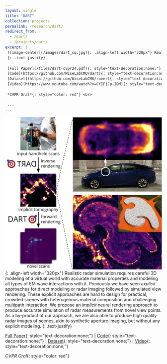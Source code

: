 ```yaml
---
layout: single
title: "DART"
collection: projects
permalink: /research/dart/
redirect_from: 
  - /dart/
  - /projects/dart/
excerpt: |
 ![image-center](/images/dart_sq.jpg){: .align-left width="320px"} Realistic radar simulation requires careful 3D modeling of a virtual world with accurate material properties and modeling all types of EM wave interactions with it. Previously we have seen *explicit* approaches for direct modeling or radar imaging followed by simulated view rendering. These explicit approaches are hard to design for practical, crowded scenes with heterogenous material composition and challenging multipath interaction. We propose an *implicit* neural rendering approach to produce accurate simulation of radar measurements from novel view points. As a by-product of our approach, we are also able to produce high quality radar images of scenes, akin to synthetic aperture imaging, but without any explicit modeling.
 {: .text-justify}

 [Full Paper](/files/dart-cvpr24.pdf){: style="text-decoration:none;"} &#124;
 [Code](https://github.com/WiseLabCMU/dart){: style="text-decoration:none;"} &#124;
 [Dataset](https://github.com/WiseLabCMU/rover){: style="text-decoration:none;"} &#124;
 [Video](https://www.youtube.com/watch?v=CYIFjJp-IOM){: style="text-decoration:none;"}
 
 *CVPR Oral*{: style="color: red"} <br>
 
 ---
---
```

 ![image-center](/images/dart_sq.jpg){: .align-left width="320px"} Realistic radar simulation requires careful 3D modeling of a virtual world with accurate material properties and modeling all types of EM wave interactions with it. Previously we have seen *explicit* approaches for direct modeling or radar imaging followed by simulated view rendering. These explicit approaches are hard to design for practical, crowded scenes with heterogenous material composition and challenging multipath interaction. We propose an *implicit* neural rendering approach to produce accurate simulation of radar measurements from novel view points. As a by-product of our approach, we are also able to produce high quality radar images of scenes, akin to synthetic aperture imaging, but without any explicit modeling.
 {: .text-justify}

 [Full Paper](/files/dart-cvpr24.pdf){: style="text-decoration:none;"} &#124;
 [Code](https://github.com/WiseLabCMU/dart){: style="text-decoration:none;"} &#124;
 [Dataset](https://github.com/WiseLabCMU/rover){: style="text-decoration:none;"} &#124;
 [Video](https://www.youtube.com/watch?v=CYIFjJp-IOM){: style="text-decoration:none;"}

 *CVPR Oral*{: style="color: red"} <br>
